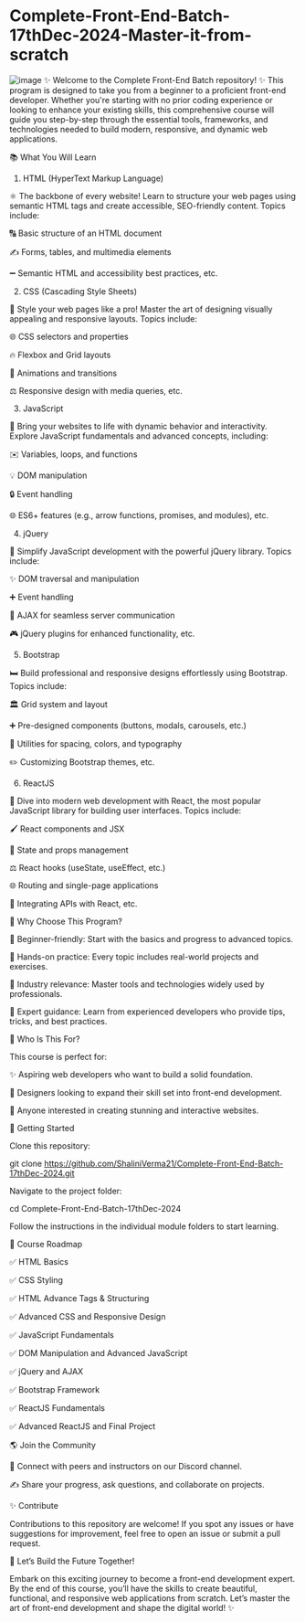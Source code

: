 # Complete-Front-End-Batch-17thDec-2024-Master-it-from-scratch
![image](https://github.com/user-attachments/assets/323d833b-d690-4914-9ab0-cb8b15826316)
✨ Welcome to the Complete Front-End Batch repository! ✨ This program is designed to take you from a beginner to a proficient front-end developer. Whether you're starting with no prior coding experience or looking to enhance your existing skills, this comprehensive course will guide you step-by-step through the essential tools, frameworks, and technologies needed to build modern, responsive, and dynamic web applications.



📚 What You Will Learn


1. HTML (HyperText Markup Language)

⚛ The backbone of every website! Learn to structure your web pages using semantic HTML tags and create accessible, SEO-friendly content. Topics include:

🔠 Basic structure of an HTML document

✍️ Forms, tables, and multimedia elements

➖ Semantic HTML and accessibility best practices, etc.



2. CSS (Cascading Style Sheets)

🌟 Style your web pages like a pro! Master the art of designing visually appealing and responsive layouts. Topics include:

🌐 CSS selectors and properties

🔥 Flexbox and Grid layouts

🎉 Animations and transitions

⚖️ Responsive design with media queries, etc.



3. JavaScript

🚀 Bring your websites to life with dynamic behavior and interactivity. Explore JavaScript fundamentals and advanced concepts, including:

✉️ Variables, loops, and functions

💡 DOM manipulation

🔒 Event handling

🌐 ES6+ features (e.g., arrow functions, promises, and modules), etc.



4. jQuery

🔧 Simplify JavaScript development with the powerful jQuery library. Topics include:

✨ DOM traversal and manipulation

➕ Event handling

🔗 AJAX for seamless server communication

🎮 jQuery plugins for enhanced functionality, etc.



5. Bootstrap

🛏️ Build professional and responsive designs effortlessly using Bootstrap. Topics include:

🏛 Grid system and layout

➕ Pre-designed components (buttons, modals, carousels, etc.)

🔷 Utilities for spacing, colors, and typography

✏️ Customizing Bootstrap themes, etc.



6. ReactJS

🎨 Dive into modern web development with React, the most popular JavaScript library for building user interfaces. Topics include:

🖌 React components and JSX

🔄 State and props management

⚖️ React hooks (useState, useEffect, etc.)

🌐 Routing and single-page applications

🔗 Integrating APIs with React, etc.




🙌 Why Choose This Program?

🌟 Beginner-friendly: Start with the basics and progress to advanced topics.

🎨 Hands-on practice: Every topic includes real-world projects and exercises.

🔧 Industry relevance: Master tools and technologies widely used by professionals.

🔗 Expert guidance: Learn from experienced developers who provide tips, tricks, and best practices.




🚀 Who Is This For?

This course is perfect for:

✨ Aspiring web developers who want to build a solid foundation.

📝 Designers looking to expand their skill set into front-end development.

🙌 Anyone interested in creating stunning and interactive websites.




🔄 Getting Started

Clone this repository:

git clone https://github.com/ShaliniVerma21/Complete-Front-End-Batch-17thDec-2024.git

Navigate to the project folder:

cd Complete-Front-End-Batch-17thDec-2024

Follow the instructions in the individual module folders to start learning.




🎯 Course Roadmap

✅ HTML Basics

✅ CSS Styling

✅ HTML Advance Tags & Structuring

✅ Advanced CSS and Responsive Design

✅ JavaScript Fundamentals

✅ DOM Manipulation and Advanced JavaScript

✅ jQuery and AJAX

✅ Bootstrap Framework

✅ ReactJS Fundamentals

✅ Advanced ReactJS and Final Project



🌎 Join the Community

💬 Connect with peers and instructors on our Discord channel.

✍️ Share your progress, ask questions, and collaborate on projects.



✨ Contribute

Contributions to this repository are welcome! If you spot any issues or have suggestions for improvement, feel free to open an issue or submit a pull request.



🌟 Let’s Build the Future Together!

Embark on this exciting journey to become a front-end development expert. By the end of this course, you’ll have the skills to create beautiful, functional, and responsive web applications from scratch. Let’s master the art of front-end development and shape the digital world! ✨
